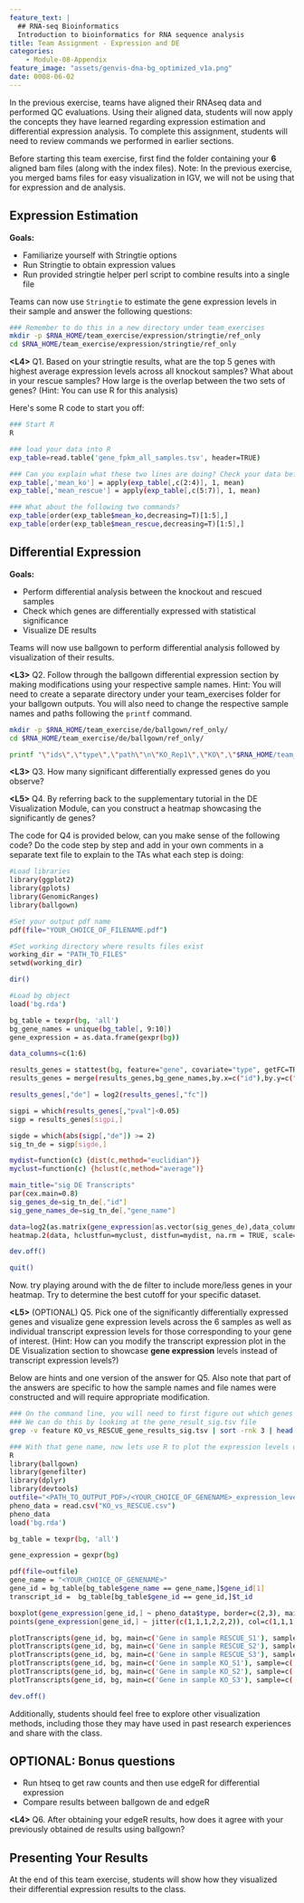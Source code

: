 ```yaml
---
feature_text: |
  ## RNA-seq Bioinformatics
  Introduction to bioinformatics for RNA sequence analysis
title: Team Assignment - Expression and DE
categories:
    - Module-08-Appendix
feature_image: "assets/genvis-dna-bg_optimized_v1a.png"
date: 0008-06-02
---
```

In the previous exercise, teams have aligned their RNAseq data and performed QC evaluations. Using their aligned data, students will now apply the concepts they have learned regarding expression estimation and differential expression analysis. To complete this assignment, students will need to review commands we performed in earlier sections.

Before starting this team exercise, first find the folder containing your **6** aligned bam files (along with the index files). Note: In the previous exercise, you merged bams files for easy visualization in IGV, we will not be using that for expression and de analysis.


## Expression Estimation

**Goals:**

- Familiarize yourself with Stringtie options
- Run Stringtie to obtain expression values
- Run provided stringtie helper perl script to combine results into a single file

Teams can now use `Stringtie` to estimate the gene expression levels in their sample and answer the following questions:

```bash
### Remember to do this in a new directory under team_exercises
mkdir -p $RNA_HOME/team_exercise/expression/stringtie/ref_only
cd $RNA_HOME/team_exercise/expression/stringtie/ref_only

```

**\<L4\>** Q1. Based on your stringtie results, what are the top 5 genes with highest average expression levels across all knockout samples? What about in your rescue samples? How large is the overlap between the two sets of genes? (Hint: You can use R for this analysis)

Here's some R code to start you off:

```bash
### Start R
R

### load your data into R
exp_table=read.table('gene_fpkm_all_samples.tsv', header=TRUE)

### Can you explain what these two lines are doing? Check your data before and after running these commands.
exp_table[,'mean_ko'] = apply(exp_table[,c(2:4)], 1, mean)
exp_table[,'mean_rescue'] = apply(exp_table[,c(5:7)], 1, mean)

### What about the following two commands?
exp_table[order(exp_table$mean_ko,decreasing=T)[1:5],]
exp_table[order(exp_table$mean_rescue,decreasing=T)[1:5],]


```

## Differential Expression

**Goals:**

- Perform differential analysis between the knockout and rescued samples
- Check which genes are differentially expressed with statistical significance
- Visualize DE results

Teams will now use ballgown to perform differential analysis followed by visualization of their results.

**\<L3\>** Q2. Follow through the ballgown differential expression section by making modifications using your respective sample names.
Hint: You will need to create a separate directory under your team_exercises folder for your ballgown outputs. You will also need to change the respective sample names and paths following the `printf` command.

```bash
mkdir -p $RNA_HOME/team_exercise/de/ballgown/ref_only/
cd $RNA_HOME/team_exercise/de/ballgown/ref_only/

printf "\"ids\",\"type\",\"path\"\n\"KO_Rep1\",\"KO\",\"$RNA_HOME/team_exercise/expression/stringtie/ref_only/KO_Rep1\"\n\"KO_Rep2\",\"KO\",\"$RNA_HOME/team_exercise/expression/stringtie/ref_only/KO_Rep2\"\n\"KO_Rep3\",\"KO\",\"$RNA_HOME/team_exercise/expression/stringtie/ref_only/KO_Rep3\"\n\"RESCUE_Rep1\",\"RESCUE\",\"$RNA_HOME/team_exercise/expression/stringtie/ref_only/RESCUE_Rep1\"\n\"RESCUE_Rep2\",\"RESCUE\",\"$RNA_HOME/team_exercise/expression/stringtie/ref_only/RESCUE_Rep2\"\n\"RESCUE_Rep3\",\"RESCUE\",\"$RNA_HOME/team_exercise/expression/stringtie/ref_only/RESCUE_Rep3\"\n" > KO_vs_RESCUE.csv

```

**\<L3\>** Q3. How many significant differentially expressed genes do you observe?

**\<L5\>** Q4. By referring back to the supplementary tutorial in the DE Visualization Module, can you construct a heatmap showcasing the significantly de genes?

The code for Q4 is provided below, can you make sense of the following code? Do the code step by step and add in your own comments in a separate text file to explain to the TAs what each step is doing:
```bash
#Load libraries
library(ggplot2)
library(gplots)
library(GenomicRanges)
library(ballgown)

#Set your output pdf name
pdf(file="YOUR_CHOICE_OF_FILENAME.pdf")

#Set working directory where results files exist
working_dir = "PATH_TO_FILES"
setwd(working_dir)

dir()

#Load bg object
load('bg.rda')

bg_table = texpr(bg, 'all')
bg_gene_names = unique(bg_table[, 9:10])
gene_expression = as.data.frame(gexpr(bg))

data_columns=c(1:6)

results_genes = stattest(bg, feature="gene", covariate="type", getFC=TRUE, meas="FPKM")
results_genes = merge(results_genes,bg_gene_names,by.x=c("id"),by.y=c("gene_id"))

results_genes[,"de"] = log2(results_genes[,"fc"])

sigpi = which(results_genes[,"pval"]<0.05)
sigp = results_genes[sigpi,]

sigde = which(abs(sigp[,"de"]) >= 2)
sig_tn_de = sigp[sigde,]

mydist=function(c) {dist(c,method="euclidian")}
myclust=function(c) {hclust(c,method="average")}

main_title="sig DE Transcripts"
par(cex.main=0.8)
sig_genes_de=sig_tn_de[,"id"]
sig_gene_names_de=sig_tn_de[,"gene_name"]

data=log2(as.matrix(gene_expression[as.vector(sig_genes_de),data_columns])+1)
heatmap.2(data, hclustfun=myclust, distfun=mydist, na.rm = TRUE, scale="none", dendrogram="both", margins=c(10,4), Rowv=TRUE, Colv=TRUE, symbreaks=FALSE, key=TRUE, symkey=FALSE, density.info="none", trace="none", main=main_title, cexRow=0.3, cexCol=1, labRow=sig_gene_names_de,col=rev(heat.colors(75)))

dev.off()

quit()
```

Now. try playing around with the de filter to include more/less genes in your heatmap. Try to determine the best cutoff for your specific dataset.


**\<L5\>** (OPTIONAL) Q5. Pick one of the significantly differentially expressed genes and visualize gene expression levels across the 6 samples as well as individual transcript expression levels for those corresponding to your gene of interest. (Hint: How can you modify the transcript expression plot in the DE Visualization section to showcase **gene expression** levels instead of transcript expression levels?)

Below are hints and one version of the answer for Q5. Also note that part of the answers are specific to how the sample names and file names were constructed and will require appropriate modification.
```bash
### On the command line, you will need to first figure out which genes are most differentially expressed
### We can do this by looking at the gene_result_sig.tsv file
grep -v feature KO_vs_RESCUE_gene_results_sig.tsv | sort -rnk 3 | head

### With that gene name, now lets use R to plot the expression levels of that gene across different samples.
R
library(ballgown)
library(genefilter)
library(dplyr)
library(devtools)
outfile="<PATH_TO_OUTPUT_PDF>/<YOUR_CHOICE_OF_GENENAME>_expression_level.pdf"
pheno_data = read.csv("KO_vs_RESCUE.csv")
pheno_data
load('bg.rda')

bg_table = texpr(bg, 'all')

gene_expression = gexpr(bg)

pdf(file=outfile)
gene_name = "<YOUR_CHOICE_OF_GENENAME>"
gene_id = bg_table[bg_table$gene_name == gene_name,]$gene_id[1]
transcript_id =  bg_table[bg_table$gene_id == gene_id,]$t_id

boxplot(gene_expression[gene_id,] ~ pheno_data$type, border=c(2,3), main=paste('Gene Name: ', gene_name),pch=19, xlab="Type", ylab='gene_expression')
points(gene_expression[gene_id,] ~ jitter(c(1,1,1,2,2,2)), col=c(1,1,1,2,2,2)+1, pch=16)

plotTranscripts(gene_id, bg, main=c('Gene in sample RESCUE_S1'), sample=c('RESCUE_S1'))
plotTranscripts(gene_id, bg, main=c('Gene in sample RESCUE_S2'), sample=c('RESCUE_S2'))
plotTranscripts(gene_id, bg, main=c('Gene in sample RESCUE_S3'), sample=c('RESCUE_S3'))
plotTranscripts(gene_id, bg, main=c('Gene in sample KO_S1'), sample=c('KO_S1'))
plotTranscripts(gene_id, bg, main=c('Gene in sample KO_S2'), sample=c('KO_S2'))
plotTranscripts(gene_id, bg, main=c('Gene in sample KO_S3'), sample=c('KO_S3'))

dev.off()
```

Additionally, students should feel free to explore other visualization methods, including those they may have used in past research experiences and share with the class.

## OPTIONAL: Bonus questions

- Run htseq to get raw counts and then use edgeR for differential expression
- Compare results between ballgown de and edgeR

**\<L4\>** Q6. After obtaining your edgeR results, how does it agree with your previously obtained de results using ballgown?


## Presenting Your Results
At the end of this team exercise, students will show how they visualized their differential expression results to the class.
